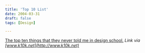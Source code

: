 ```yaml
---
title: 'Top 10 List'
date: 2004-03-31
draft: false
tags: [Design]

---
```


[The top ten things that they never told me in design school.](http://www.designobserver.com/archives/000121.html#more) _Link via [www.k10k.net](http://www.k10k.net)_